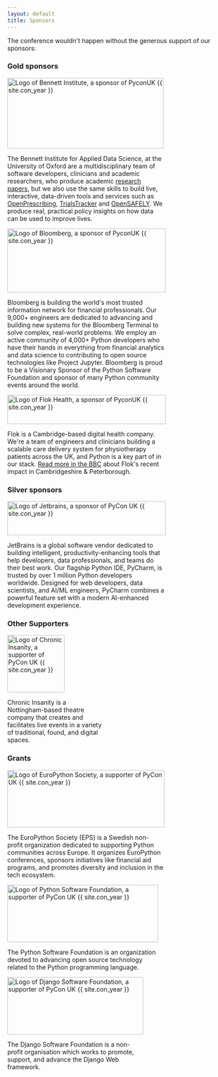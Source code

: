 ```yaml
---
layout: default
title: Sponsors
---
```


<p>The conference wouldn't happen without the generous support of our sponsors:</p>

<!--
<div class="box box_blue">
  <h3>Headline sponsor</h3>
  <p><a href="#"><img height="180" width="180" src="/images/sponsors/snakeholder.png" alt="Logo of Snakeholder, headline sponsor of PyconUK {{ site.con_year }}" title="Snakeholder"></a></p>
</div>
-->

<div class="box box_yellow box_sponsor_group">
  <h3>Gold sponsors</h3>
  <div class="box box_sponsor" style="width: 355px">
    <a href="https://www.bennett.ox.ac.uk/"><img height="160" width="355" src="/images/sponsors/Bennett_Institute.svg" alt="Logo of Bennett Institute, a sponsor of PyconUK {{ site.con_year }}" title="Bennett Institute"></a>
    <p>
      The Bennett Institute for Applied Data Science, at the University of Oxford are a multidisciplinary team of software developers, clinicians and academic researchers, who produce academic <a href="https://www.bennett.ox.ac.uk/papers/">research papers</a>, but we also use the same skills to build live, interactive, data-driven tools and services such as <a href="https://openprescribing.net/">OpenPrescribing</a>, <a href="https://www.bennett.ox.ac.uk/trialstracker/">TrialsTracker</a> and <a href="https://www.opensafely.org/">OpenSAFELY</a>. We produce real, practical policy insights on how data can be used to improve lives.
    </p>
  </div>

  <div class="box box_sponsor" style="width: 360px">
    <!-- A bit shorter than gold sponsors are intended to be, because the logo is otherwise too wide on narrow screens (e.g. some phones) -->
    <a href="https://TechAtBloomberg.com/python"><img height="145" width="360" src="/images/sponsors/bloomberg.png" alt="Logo of Bloomberg, a sponsor of PyconUK {{ site.con_year }}" title="Bloomberg"></a>
    <p>
      Bloomberg is building the world's most trusted information network for financial professionals. Our 9,000+ engineers are dedicated to advancing and building new systems for the Bloomberg Terminal to solve complex, real-world problems. We employ an active community of 4,000+ Python developers who have their hands in everything from financial analytics and data science to contributing to open source technologies like Project Jupyter. Bloomberg is proud to be a Visionary Sponsor of the Python Software Foundation and sponsor of many Python community events around the world.
    </p>
  </div>

  <div class="box box_sponsor" style="width: 360px">
    <!-- A lot shorter than gold sponsors are intended to be, because the logo is otherwise too wide on narrow screens (e.g. some phones) -->
    <a href="https://flok.health/"><img height="66" width="360" src="/images/sponsors/flok-health.svg" alt="Logo of Flok Health, a sponsor of PyconUK {{ site.con_year }}" title="Flok Health"></a>
    <p>
      Flok is a Cambridge-based digital health company. We're a team of engineers and clinicians building a scalable care delivery system for physiotherapy patients across the UK, and Python is a key part of in our stack. <a href="https://www.bbc.co.uk/news/articles/cy4y9xm1eejo">Read more in the BBC</a> about Flok's recent impact in Cambridgeshire & Peterborough.
    </p>
  </div>
</div>

<div class="box box_silver box_sponsor_group">
  <h3>Silver sponsors</h3>

  <div class="box box_sponsor" style="width: 360px">
    <!-- A bit shorter than silver sponsors are intended to be, because the logo is otherwise too wide on narrow screens (e.g. some phones) -->
    <a href="https://www.jetbrains.com/"><img height="77" width="360" src="/images/sponsors/jetbrains.svg" alt="Logo of Jetbrains, a sponsor of PyCon UK {{ site.con_year }}" title="Jetbrains"></a>
    <p>
      JetBrains is a global software vendor dedicated to building intelligent, productivity-enhancing tools that help developers, data professionals, and teams do their best work. Our flagship Python IDE, PyCharm, is trusted by over 1 million Python developers worldwide. Designed for web developers, data scientists, and AI/ML engineers, PyCharm combines a powerful feature set with a modern AI-enhanced development experience.
    </p>
  </div>
</div>

<!--
<div class="box box_bronze">
  <h3>Bronze sponsors</h3>
  <a href="#"><img height="140" width="140" src="/images/sponsors/snakeholder.png" alt="Logo of Snakeholder, a sponsor of PyCon UK {{ site.con_year }}" title="Snakeholder"></a>
</div>
-->

<div class="box box_red box_sponsor_group">
  <h3>Other Supporters</h3>
  <div class="box box_sponsor" style="width: 220px">
    <a href="https://www.chronicinsanity.co.uk/"><img height="130" width="130" src="/images/sponsors/Chronic_Insanity.png" alt="Logo of Chronic Insanity, a supporter of PyCon UK {{ site.con_year }}" title="Chronic Insanity"></a>
    <p>
      Chronic Insanity is a Nottingham-based theatre company that creates and facilitates live events in a variety of traditional, found, and digital spaces.
    </p>
  </div>
</div>

<div class="box box_gray box_sponsor_group">
  <h3>Grants</h3>
  <div class="box box_sponsor" style="width: 357px">
    <a href="https://www.europython-society.org/"><img height="130" width="357" src="/images/sponsors/EPS.png" alt="Logo of EuroPython Society, a supporter of PyCon UK {{ site.con_year }}" title="EuroPython Society"></a>
    <p>
      The EuroPython Society (EPS) is a Swedish non-profit organization dedicated to supporting Python communities across Europe. It organizes EuroPython conferences, sponsors initiatives like financial aid programs, and promotes diversity and inclusion in the tech ecosystem.
    </p>
  </div>
  <div class="box box_sponsor" style="width: 343px">
    <a href="https://python.org/psf/"><img height="130" width="343" src="/images/sponsors/PSF.png" alt="Logo of Python Software Foundation, a supporter of PyCon UK {{ site.con_year }}" title="Python Software Foundation"></a>
    <p>
      The Python Software Foundation is an organization devoted to advancing open source technology related to the Python programming language.
    </p>
  </div>
  <div class="box box_sponsor" style="width: 309px">
    <a href="https://www.djangoproject.com/fundraising/"><img height="130" width="309" src="/images/sponsors/Django.png" alt="Logo of Django Software Foundation, a supporter of PyCon UK {{ site.con_year }}" title="Django Software Foundation"></a>
    <p>
      The Django Software Foundation is a non-profit organisation which works to promote, support, and advance the Django Web framework.
    </p>
  </div>
</div>

<div><!-- Fix the footer with the floats --></div>
